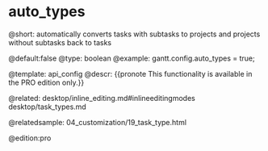 auto_types
=============

@short:
automatically converts tasks with subtasks to projects and projects without subtasks back to tasks

@default:false
@type: boolean
@example:
gantt.config.auto_types = true;

@template:	api_config
@descr:
{{pronote This functionality is available in the PRO edition only.}}

@related:
desktop/inline_editing.md#inlineeditingmodes
desktop/task_types.md


@relatedsample:
04_customization/19_task_type.html

@edition:pro

